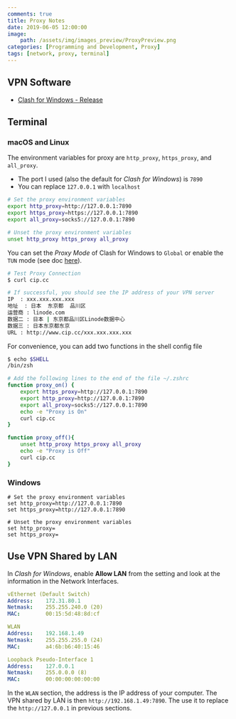 ```yaml
---
comments: true
title: Proxy Notes
date: 2019-06-05 12:00:00
image:
    path: /assets/img/images_preview/ProxyPreview.png
categories: [Programming and Development, Proxy]
tags: [network, proxy, terminal]
---
```


## VPN Software

- [Clash for Windows - Release](https://github.com/Fndroid/clash_for_windows_pkg/releases)

## Terminal

### macOS and Linux

The environment variables for proxy are `http_proxy`, `https_proxy`, and `all_proxy`. 

- The port I used (also the default for *Clash for Windows*) is `7890`
- You can replace `127.0.0.1` with `localhost`

```bash
# Set the proxy environment variables
export http_proxy=http://127.0.0.1:7890
export https_proxy=https://127.0.0.1:7890
export all_proxy=socks5://127.0.0.1:7890

# Unset the proxy environment variables
unset http_proxy https_proxy all_proxy
```

You can set the *Proxy Mode* of Clash for Windows to `Global` or enable the `TUN` mode (see doc [here](https://docs.cfw.lbyczf.com/contents/tun.html)).

```bash
# Test Proxy Connection
$ curl cip.cc

# If successful, you should see the IP address of your VPN server
IP	: xxx.xxx.xxx.xxx
地址	: 日本  东京都  品川区
运营商	: linode.com
数据二	: 日本 | 东京都品川区Linode数据中心
数据三	: 日本东京都东京
URL	: http://www.cip.cc/xxx.xxx.xxx.xxx
```

For convenience, you can add two functions in the shell config file

```bash
$ echo $SHELL
/bin/zsh

# Add the following lines to the end of the file ~/.zshrc
function proxy_on() {
    export https_proxy=http://127.0.0.1:7890
    export http_proxy=http://127.0.0.1:7890
    export all_proxy=socks5://127.0.0.1:7890
    echo -e "Proxy is On"
    curl cip.cc
}

function proxy_off(){
    unset http_proxy https_proxy all_proxy
    echo -e "Proxy is Off"
    curl cip.cc
}
```

### Windows

```shell
# Set the proxy environment variables
set http_proxy=http://127.0.0.1:7890
set https_proxy=http://127.0.0.1:7890

# Unset the proxy environment variables
set http_proxy=
set https_proxy=
```

## Use VPN Shared by LAN

In *Clash for Windows*, enable **Allow LAN** from the setting and look at the information in the Network Interfaces.

```yaml
vEthernet (Default Switch)
Address:	172.31.80.1
Netmask:	255.255.240.0 (20)
MAC:		00:15:5d:48:8d:cf

WLAN
Address:	192.168.1.49
Netmask:	255.255.255.0 (24)
MAC:		a4:6b:b6:40:15:46

Loopback Pseudo-Interface 1
Address:	127.0.0.1
Netmask:	255.0.0.0 (8)
MAC:		00:00:00:00:00:00
```

In the `WLAN` section, the address is the IP address of your computer. The VPN shared by LAN is then `http://192.168.1.49:7890`. The use it to replace the `http://127.0.0.1` in previous sections.
